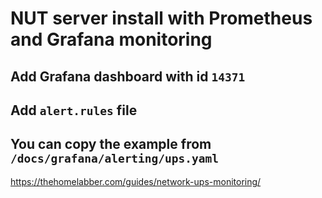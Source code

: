 # NUT server install with Prometheus and Grafana monitoring
## Add Grafana dashboard with id `14371`
## Add `alert.rules` file
You can copy the example from `/docs/grafana/alerting/ups.yaml`
---
https://thehomelabber.com/guides/network-ups-monitoring/